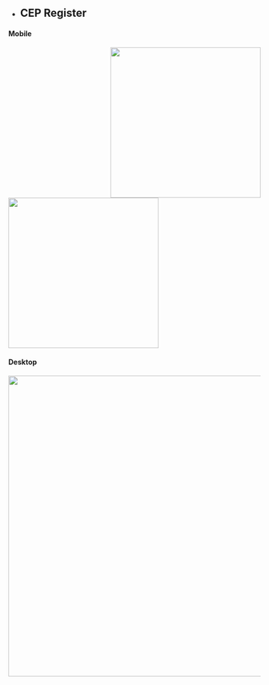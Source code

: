 - ## CEP Register

#### Mobile 
<img align="right" width="300" src="mobile1.jpeg">
<img width="300" src="mobile2.jpeg">

#### Desktop

<img width="600" src="desktop.jpeg">

  
